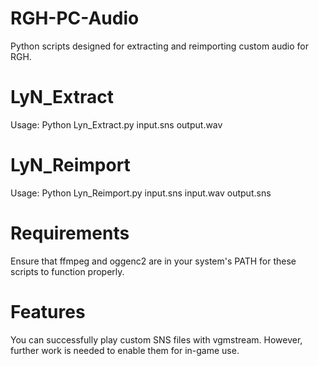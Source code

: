 # RGH-PC-Audio
Python scripts designed for extracting and reimporting custom audio for RGH.

# LyN_Extract
Usage: Python Lyn_Extract.py input.sns output.wav

# LyN_Reimport
Usage: Python Lyn_Reimport.py input.sns input.wav output.sns

# Requirements
Ensure that ffmpeg and oggenc2 are in your system's PATH for these scripts to function properly.

# Features
You can successfully play custom SNS files with vgmstream. However, further work is needed to enable them for in-game use.
